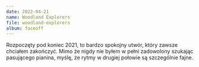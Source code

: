 ```yaml
---
date: 2022-04-21
name: Woodland Explorers
file: woodland-explorers
album: faceoff
---
```


Rozpoczęty pod koniec 2021, to bardzo spokojny utwór, który zawsze chciałem zakończyć. Mimo że nigdy nie byłem w pełni zadowolony szukając pasującego pianina, myślę, że rytmy w drugiej połowie są szczególnie fajne.
